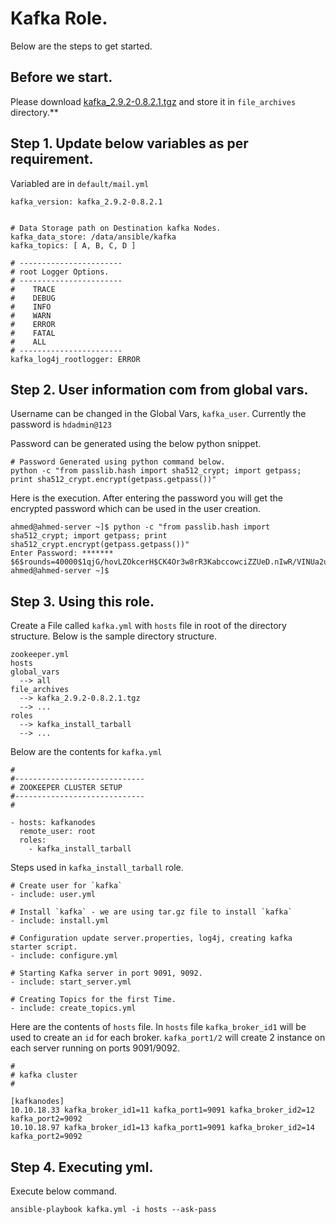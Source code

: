 # Kafka Role.

Below are the steps to get started.

## Before we start.

Please download [kafka_2.9.2-0.8.2.1.tgz](http://mirror.metrocast.net/apache/kafka/0.8.2.1/kafka_2.9.2-0.8.2.1.tgz) and store it in `file_archives` directory.**


## Step 1. Update below variables as per requirement.

Variabled are in `default/mail.yml`

    kafka_version: kafka_2.9.2-0.8.2.1
    
    
    # Data Storage path on Destination kafka Nodes.
    kafka_data_store: /data/ansible/kafka
    kafka_topics: [ A, B, C, D ]
    
    # -----------------------
    # root Logger Options. 
    # -----------------------
    #    TRACE
    #    DEBUG
    #    INFO
    #    WARN
    #    ERROR
    #    FATAL
    #    ALL
    # -----------------------
    kafka_log4j_rootlogger: ERROR
    
## Step 2. User information com from global vars.

Username can be changed in the Global Vars, `kafka_user`.
Currently the password is `hdadmin@123`

Password can be generated using the below python snippet.

    # Password Generated using python command below.
    python -c "from passlib.hash import sha512_crypt; import getpass; print sha512_crypt.encrypt(getpass.getpass())"

Here is the execution. After entering the password you will get the encrypted password which can be used in the user creation.

    ahmed@ahmed-server ~]$ python -c "from passlib.hash import sha512_crypt; import getpass; print sha512_crypt.encrypt(getpass.getpass())"
    Enter Password: *******
    $6$rounds=40000$1qjG/hovLZOkcerH$CK4Or3w8rR3KabccowciZZUeD.nIwR/VINUa2uPsmGK/2xnmOt80TjDwbof9rNvnYY6icCkdAR2qrFquirBtT1
    ahmed@ahmed-server ~]$

## Step 3. Using this role. 

Create a File called `kafka.yml` with `hosts` file in root of the directory structure.
Below is the sample directory structure.


    zookeeper.yml
    hosts
    global_vars
      --> all
    file_archives
      --> kafka_2.9.2-0.8.2.1.tgz
      --> ...
    roles
      --> kafka_install_tarball
      --> ...
      
Below are the contents for `kafka.yml`

    #
    #-----------------------------
    # ZOOKEEPER CLUSTER SETUP
    #-----------------------------
    #
    
    - hosts: kafkanodes
      remote_user: root
      roles:
        - kafka_install_tarball

Steps used in `kafka_install_tarball` role.

    # Create user for `kafka`
    - include: user.yml
    
    # Install `kafka` - we are using tar.gz file to install `kafka`
    - include: install.yml
    
    # Configuration update server.properties, log4j, creating kafka starter script.
    - include: configure.yml
    
    # Starting Kafka server in port 9091, 9092.
    - include: start_server.yml
    
    # Creating Topics for the first Time.
    - include: create_topics.yml
        
Here are the contents of `hosts` file.
In `hosts` file `kafka_broker_id1` will be used to create an `id` for each broker.
`kafka_port1/2` will create 2 instance on each server running on ports 9091/9092. 

    #
    # kafka cluster
    #
    
    [kafkanodes]
    10.10.18.33 kafka_broker_id1=11 kafka_port1=9091 kafka_broker_id2=12 kafka_port2=9092
    10.10.18.97 kafka_broker_id1=13 kafka_port1=9091 kafka_broker_id2=14 kafka_port2=9092
    
        

## Step 4. Executing yml.

Execute below command. 

    ansible-playbook kafka.yml -i hosts --ask-pass
    
 